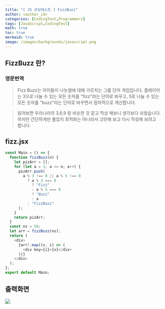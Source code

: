 ```yaml
---
title: "[ JS 코딩테스트 ] FizzBuzz"
author: <author_id>
categories: [CodingTest,Programmers]
tags: [JavaScript,CodingTest]
math: true
toc: true
mermaid: true
image: /images/backgrounds/javascript.png
---
```


## FizzBuzz 란?

### 영문번역
>Fizz Buzz는 아이들이 나눗셈에 대해 가르치는 그룹 단어 게임입니다.
플레이어는 3으로 나눌 수 있는 모든 숫자를 "fizz"라는 단어로 바꾸고,
5로 나눌 수 있는 모든 숫자를 "buzz"라는 단어로 바꾸면서 점차적으로 계산합니다.

>읽어보면 우리나라의 3,6,9 랑 비슷한 것 같고 막상 해보니 생각보다 쉬웠습니다.
하지만 간단하게만 풀었지 최적화는 아니라서 고민해 보고 다시 작성해 보려고 합니다.

## fizz.jsx
```javascript
const Main = () => {
  function fizzBuzz(n) {
    let pizArr = [];
    for (let a = 1; a <= n; a++) {
      pizArr.push(
        a % 3 !== 0 || a % 5 !== 0
          ? a % 3 === 0
            ? "Fizz"
            : a % 5 === 0
            ? "Buzz"
            : a
          : "FizzBuzz"
      );
    }
    return pizArr;
  }
  const ns = 50;
  let arr = fizzBuzz(ns);
  return (
    <div>
      {arr?.map((v, i) => (
        <div key={i}>{v}</div>
      ))}
    </div>
  );
};
export default Main;
```
## 출력화면
![](https://velog.velcdn.com/images/dltmdwls15/post/5c979391-bcb1-477f-b691-d2c2e48ac4cc/image.png)
